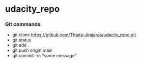 # udacity_repo

### Git commands
* git clone https://github.com/Thada-Jirajaras/udacity_repo.git
* git status
* git add .
* git push origin main
* git commit -m "some message"